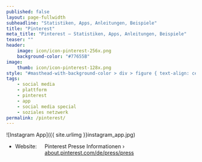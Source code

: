 ```yaml
---
published: false
layout: page-fullwidth
subheadline: "Statistiken, Apps, Anleitungen, Beispiele"
title: "Pinterest"
meta_title: "Pinterest – Statistiken, Apps, Anleitungen, Beispiele"
teaser: ""
header:
    image: icon/icon-pinterest-256x.png
    background-color: "#77655B"
image:
    thumb: icon/icon-pinterest-128x.png
style: "#masthead-with-background-color > div > figure { text-align: center };"
tags:
    - social media
    - plattform
    - pinterest
    - app
    - social media special
    - soziales netzwerk
permalink: /pinterest/
---
```

<div class="row">
<div class="medium-5 medium-push-7 columns" markdown="1">
![Instagram App]({{ site.urlimg }}instagram_app.jpg)
</div><!-- /.medium-5.columns -->
<div class="medium-7 medium-pull-5 columns" markdown="1">



- Website: []()

Pinterest Presse Informationen › [about.pinterest.com/de/press/press](https://about.pinterest.com/de/press/press)




</div><!-- /.medium-7.columns -->
</div><!-- /.row -->
<div class="row">
<div class="small-12 columns" markdown="1">



</div><!-- /.small-12.columns -->
</div><!-- /.row -->
<div class="row">
<div class="medium-6 columns" markdown="1">






</div><!-- /.medium-6.columns -->
<div class="medium-6 columns" markdown="1">






</div><!-- /.medium-6.columns -->
</div><!-- /.row -->














<div class="row">
<div class="small-12 columns" markdown="1">


</div><!-- /.small-12.columns -->
</div><!-- /.row -->
<div class="row">
<div class="medium-6 columns" markdown="1">

</div><!-- /.medium-6.columns -->
<div class="medium-6 columns" markdown="1">





</div><!-- /.medium-6.columns -->
</div><!-- /.row -->


